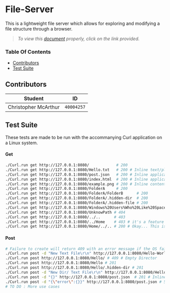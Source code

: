# File-Server
This is a lightweight file server which allows for exploring and modifying a file structure through a browser.

>*To view this [document](https://github.com/prince-chrismc/Data-Communication/blob/master/Assignments/File-Server/README.md) properly, click on the link provided.*

### Table Of Contents
* [Contributors](#contributors)
* [Test Suite](#Test-Suite)

## Contributors
**Student** | **ID**
:---:| ---
Christopher McArthur | `40004257`

## Test Suite
These tests are made to be run with the accommanying Curl application on a Linux system.

#### Get
```sh
./Curl.run get http://127.0.0.1:8080/            # 200
./Curl.run get http://127.0.0.1:8080/Hello.txt   # 200 # Inline text/plain # Default
./Curl.run get http://127.0.0.1:8080/post.json   # 200 # Inline application/json for browser
./Curl.run get http://127.0.0.1:8080/index.html  # 200 # Inline application/html for browser
./Curl.run get http://127.0.0.1:8080/example.png # 200 # Inline content for browser
./Curl.run get http://127.0.0.1:8080/FolderA     # 200
./Curl.run get http://127.0.0.1:8080/FolderA/FolderB      # 200
./Curl.run get http://127.0.0.1:8080/FolderA/.hidden-dir  # 200
./Curl.run get http://127.0.0.1:8080/FolderA/.hidden-file # 200
./Curl.run get http://127.0.0.1:8080/Windows%20Users%Who%20Like%20Spaces # 200
./Curl.run get http://127.0.0.1:8080/UnknowPath # 404
./Curl.run get http://127.0.0.1:8080/../..      # 403
./Curl.run get http://127.0.0.1:8080/../Home    # 403 # it's a feature not a bug!
./Curl.run get http://127.0.0.1:8080/Home/../.. # 200 # Okay... This is a bug
```
#### Post
```sh
# Failure to create will return 409 with an error message if the OS failed.
./Curl.run post -d "New Text File\r\n" http://127.0.0.1:8080/Hello-World.txt # 201
./Curl.run post http://127.0.0.1:8080/Hello/ # 409 # Empty Director
./Curl.run post http://127.0.0.1:8080/Hello # 201
./Curl.run post http://127.0.0.1:8080/Hello/.hidden-dir # 201
./Curl.run post -d "New Dir/ Text File\r\n" http://127.0.0.1:8080/Hello/World.txt # 201
./Curl.run post -d "{}" http://127.0.0.1:8080/post.json  # 201 # Inline application/json for browsers
./Curl.run post -d "{\"error\":{}}" http://127.0.0.1:8080/post.json # 501 # Overwrite not implemented
# TO DO : More use cases
```
